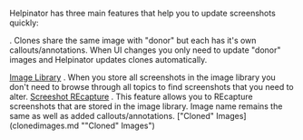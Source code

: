 Helpinator has three main features that help you to update screenshots quickly:




. Clones share the same image with "donor" but each has it's own callouts/annotations. When UI changes you only need to update "donor" images and Helpinator updates clones automatically.



[Image Library](managingimages.md "Image Library") . When you store all screenshots in the image library you don't need to browse through all topics to find screenshots that you need to alter.
[Screeshot REcapture](screenshots.md "Screeshot REcapture") . This feature allows you to REcapture screenshots that are stored in the image library. Image name remains the same as well as added callouts/annotations.
["Cloned" Images](clonedimages.md ""Cloned" Images")
